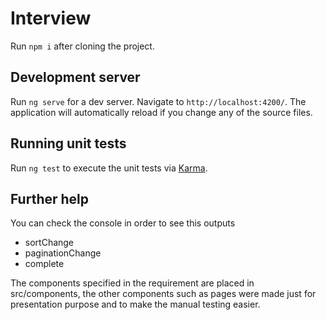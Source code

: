 # Interview

Run `npm i` after cloning the project.

## Development server

Run `ng serve` for a dev server. Navigate to `http://localhost:4200/`. The application will automatically reload if you change any of the source files.

## Running unit tests

Run `ng test` to execute the unit tests via [Karma](https://karma-runner.github.io).

## Further help

You can check the console in order to see this outputs

- sortChange
- paginationChange
- complete

The components specified in the requirement are placed in src/components, the other components such as pages were made just for presentation purpose and to make the manual testing easier.
